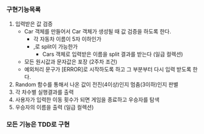 ### 구현기능목록

1. 입력받은 값 검증
   + Car 객체를 만들어서 Car 객체가 생성될 때 값 검증을 하도록 한다.
     + 각 자동차 이름이 5자 이하인가
     + ,로 split이 가능한가
       + Cars 객체로 입력받은 이름을 split 결과를 받는다 (일급 컬렉션)
   + 모든 원시값과 문자값은 포장 (2주차 조건)
   + 예외처리 문구가 [ERROR]로 시작하도록 하고 그 부분부터 다시 입력 받도록 한다.
2. Random 함수를 통해서 나온 값이 전진(4이상)인지 멈춤(3이하)인지 판별
3. 각 차수별 실행결과를 출력
4. 사용자가 입력한 이동 횟수가 되면 게임을 종료하고 우승자를 탐색
5. 우승자의 이름을 출력 (일급 컬렉션)

### **모든 기능은 TDD로 구현**